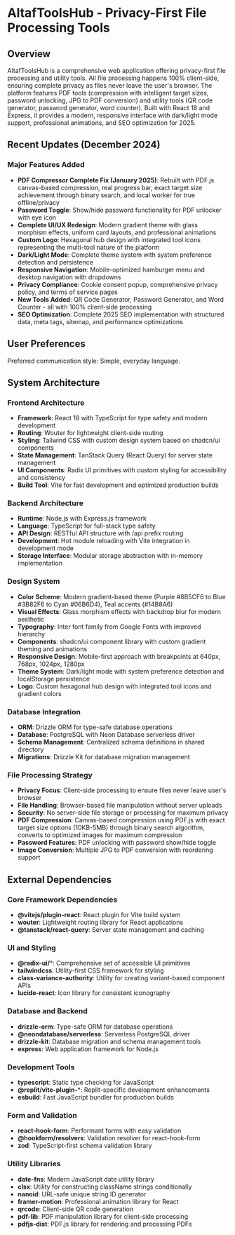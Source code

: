 # AltafToolsHub - Privacy-First File Processing Tools

## Overview

AltafToolsHub is a comprehensive web application offering privacy-first file processing and utility tools. All file processing happens 100% client-side, ensuring complete privacy as files never leave the user's browser. The platform features PDF tools (compression with intelligent target sizes, password unlocking, JPG to PDF conversion) and utility tools (QR code generator, password generator, word counter). Built with React 18 and Express, it provides a modern, responsive interface with dark/light mode support, professional animations, and SEO optimization for 2025.

## Recent Updates (December 2024)

### Major Features Added
- **PDF Compressor Complete Fix (January 2025)**: Rebuilt with PDF.js canvas-based compression, real progress bar, exact target size achievement through binary search, and local worker for true offline/privacy
- **Password Toggle**: Show/hide password functionality for PDF unlocker with eye icon
- **Complete UI/UX Redesign**: Modern gradient theme with glass morphism effects, uniform card layouts, and professional animations
- **Custom Logo**: Hexagonal hub design with integrated tool icons representing the multi-tool nature of the platform
- **Dark/Light Mode**: Complete theme system with system preference detection and persistence
- **Responsive Navigation**: Mobile-optimized hamburger menu and desktop navigation with dropdowns
- **Privacy Compliance**: Cookie consent popup, comprehensive privacy policy, and terms of service pages
- **New Tools Added**: QR Code Generator, Password Generator, and Word Counter - all with 100% client-side processing
- **SEO Optimization**: Complete 2025 SEO implementation with structured data, meta tags, sitemap, and performance optimizations

## User Preferences

Preferred communication style: Simple, everyday language.

## System Architecture

### Frontend Architecture
- **Framework**: React 18 with TypeScript for type safety and modern development
- **Routing**: Wouter for lightweight client-side routing
- **Styling**: Tailwind CSS with custom design system based on shadcn/ui components
- **State Management**: TanStack Query (React Query) for server state management
- **UI Components**: Radix UI primitives with custom styling for accessibility and consistency
- **Build Tool**: Vite for fast development and optimized production builds

### Backend Architecture
- **Runtime**: Node.js with Express.js framework
- **Language**: TypeScript for full-stack type safety
- **API Design**: RESTful API structure with /api prefix routing
- **Development**: Hot module reloading with Vite integration in development mode
- **Storage Interface**: Modular storage abstraction with in-memory implementation

### Design System
- **Color Scheme**: Modern gradient-based theme (Purple #8B5CF6 to Blue #3B82F6 to Cyan #06B6D4), Teal accents (#14B8A6)
- **Visual Effects**: Glass morphism effects with backdrop blur for modern aesthetic
- **Typography**: Inter font family from Google Fonts with improved hierarchy
- **Components**: shadcn/ui component library with custom gradient theming and animations
- **Responsive Design**: Mobile-first approach with breakpoints at 640px, 768px, 1024px, 1280px
- **Theme System**: Dark/light mode with system preference detection and localStorage persistence
- **Logo**: Custom hexagonal hub design with integrated tool icons and gradient colors

### Database Integration
- **ORM**: Drizzle ORM for type-safe database operations
- **Database**: PostgreSQL with Neon Database serverless driver
- **Schema Management**: Centralized schema definitions in shared directory
- **Migrations**: Drizzle Kit for database migration management

### File Processing Strategy
- **Privacy Focus**: Client-side processing to ensure files never leave user's browser
- **File Handling**: Browser-based file manipulation without server uploads
- **Security**: No server-side file storage or processing for maximum privacy
- **PDF Compression**: Canvas-based compression using PDF.js with exact target size options (10KB-5MB) through binary search algorithm, converts to optimized images for maximum compression
- **Password Features**: PDF unlocking with password show/hide toggle
- **Image Conversion**: Multiple JPG to PDF conversion with reordering support

## External Dependencies

### Core Framework Dependencies
- **@vitejs/plugin-react**: React plugin for Vite build system
- **wouter**: Lightweight routing library for React applications
- **@tanstack/react-query**: Server state management and caching

### UI and Styling
- **@radix-ui/***: Comprehensive set of accessible UI primitives
- **tailwindcss**: Utility-first CSS framework for styling
- **class-variance-authority**: Utility for creating variant-based component APIs
- **lucide-react**: Icon library for consistent iconography

### Database and Backend
- **drizzle-orm**: Type-safe ORM for database operations
- **@neondatabase/serverless**: Serverless PostgreSQL driver
- **drizzle-kit**: Database migration and schema management tools
- **express**: Web application framework for Node.js

### Development Tools
- **typescript**: Static type checking for JavaScript
- **@replit/vite-plugin-***: Replit-specific development enhancements
- **esbuild**: Fast JavaScript bundler for production builds

### Form and Validation
- **react-hook-form**: Performant forms with easy validation
- **@hookform/resolvers**: Validation resolver for react-hook-form
- **zod**: TypeScript-first schema validation library

### Utility Libraries
- **date-fns**: Modern JavaScript date utility library
- **clsx**: Utility for constructing className strings conditionally
- **nanoid**: URL-safe unique string ID generator
- **framer-motion**: Professional animation library for React
- **qrcode**: Client-side QR code generation
- **pdf-lib**: PDF manipulation library for client-side processing
- **pdfjs-dist**: PDF.js library for rendering and processing PDFs